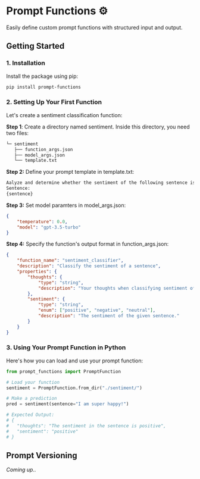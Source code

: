 # Prompt Functions ⚙️
Easily define custom prompt functions with structured input and output.

## Getting Started
### 1. Installation
Install the package using pip:
```bash
pip install prompt-functions
```
### 2. Setting Up Your First Function
Let's create a sentiment classification function:

**Step 1**: Create a directory named sentiment. Inside this directory, you need two files:
```bash
└─ sentiment
   ├── function_args.json
   ├── model_args.json
   └── template.txt
```
**Step 2:** Define your prompt template in template.txt:
```bash
Aalyze and determine whether the sentiment of the following sentence is positive, negative, or neutral.
Sentence:
{sentence}
```
**Step 3:** Set model paramters in model_args.json:
```json
{
    "temperature": 0.0,
    "model": "gpt-3.5-turbo"
}
```

**Step 4:** Specify the function's output format in function_args.json:
```json
{
    "function_name": "sentiment_classifier",
    "description": "Classify the sentiment of a sentence",
    "properties": {
        "thoughts": {
            "type": "string",
            "description": "Your thoughts when classifying sentiment of the given sentence."
        },
        "sentiment": {
            "type": "string",
            "enum": ["positive", "negative", "neutral"],
            "description": "The sentiment of the given sentence."
        }
    }
}
```
### 3. Using Your Prompt Function in Python

Here's how you can load and use your prompt function:

```python
from prompt_functions import PromptFunction

# Load your function
sentiment = PromptFunction.from_dir("./sentiment/")

# Make a prediction
pred = sentiment(sentence="I am super happy!")

# Expected Output:
# {
#   "thoughts": "The sentiment in the sentence is positive",
#   "sentiment": "positive"
# }
```
## Prompt Versioning
*Coming up..*